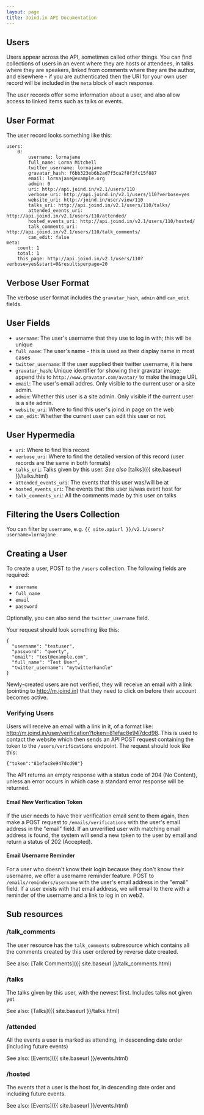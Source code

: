 ```yaml
---
layout: page
title: Joind.in API Documentation
---
```


## Users

Users appear across the API, sometimes called other things.  You can find collections of users in an event where they are hosts or attendees, in talks where they are speakers, linked from comments where they are the author, and elsewhere - if you are authenticated then the URI for your own user record will be included in the ``meta`` block of each response.

The user records offer some information about a user, and also allow access to linked items such as talks or events.

## User Format

The user record looks something like this:

~~~~
users:
    0:
        username: lornajane
        full_name: Lorna Mitchell
        twitter_username: lornajane
        gravatar_hash: f6bb323eb6b2ad7f5ca2f8f3fc15f887
        email: lornajane@example.org
        admin: 0
        uri: http://api.joind.in/v2.1/users/110
        verbose_uri: http://api.joind.in/v2.1/users/110?verbose=yes
        website_uri: http://joind.in/user/view/110
        talks_uri: http://api.joind.in/v2.1/users/110/talks/
        attended_events_uri: http://api.joind.in/v2.1/users/110/attended/
        hosted_events_uri: http://api.joind.in/v2.1/users/110/hosted/
        talk_comments_uri: http://api.joind.in/v2.1/users/110/talk_comments/
        can_edit: false
meta:
    count: 1
    total: 1
    this_page: http://api.joind.in/v2.1/users/110?verbose=yes&start=0&resultsperpage=20
~~~~

## Verbose User Format

The verbose user format includes the ``gravatar_hash``, ``admin`` and ``can_edit`` fields.

## User Fields

*  ``username``: The user's username that they use to log in with; this will be unique
*  ``full_name``: The user's name - this is used as their display name in most cases
*  ``twitter_username``: If the user supplied their twitter username, it is here
*  ``gravatar_hash``: Unique identifier for showing their gravatar image; append this to ``http://www.gravatar.com/avatar/`` to make the image URL
*  ``email``: The user's email addres. Only visible to the current user or a site admin.
*  ``admin``: Whether this user is a site admin. Only visible if the current user is a site admin.
*  ``website_uri``: Where to find this user's joind.in page on the web
*  ``can_edit``: Whether the current user can edit this user or not.

## User Hypermedia

*  ``uri``: Where to find this record
*  ``verbose_uri``:  Where to find the detailed version of this record (user records are the same in both formats)
*  ``talks_uri``: Talks given by this user. *See also* [talks]({{ site.baseurl }}/talks.html)
*  ``attended_events_uri``: The events that this user was/will be at
*  ``hosted_events_uri``: The events that this user is/was event host for
*  ``talk_comments_uri``: All the comments made by this user on talks

## Filtering the Users Collection

You can filter by ``username``, e.g. ``{{ site.apiurl }}/v2.1/users?username=lornajane``

## Creating a User

To create a user, POST to the `/users` collection.  The following fields are required:

 * ``username``
 * ``full_name``
 * ``email``
 * ``password``

Optionally, you can also send the ``twitter_username`` field.

Your request should look something like this:

~~~
{
  "username": "testuser",
  "password": "qwerty",
  "email": "test@example.com",
  "full_name": "Test User",
  "twitter_username": "mytwitterhandle"
}
~~~

Newly-created users are not verified, they will receive an email with a link (pointing to <http://m.joind.in>) that they need to click on before their account becomes active.

### Verifying Users

Users will receive an email with a link in it, of a format like: <http://m.joind.in/user/verification?token=81efac8e947dcd98>.  This is used to contact the website which then sends an API POST request containing the token to the ``/users/verifications`` endpoint.  The request should look like this:

~~~
{"token":"81efac8e947dcd98"}
~~~

The API returns an empty response with a status code of 204 (No Content), unless an error occurs in which case a standard error response will be returned.

#### Email New Verification Token

If the user needs to have their verification email sent to them again, then make a POST request to ``/emails/verifications`` with the user's email address in the "email" field.  If an unverified user with matching email address is found, the system will send a new token to the user by email and return a status of 202 (Accepted).

#### Email Username Reminder

For a user who doesn't know their login because they don't know their username, we offer a username reminder feature.  POST to ``/emails/reminders/username`` with the user's email address in the "email" field.  If a user exists with that email address, we will email to there with a reminder of the username and a link to log in on web2.

## Sub resources

### /talk_comments

The user resource has the `talk_comments` subresource which contains all the
comments created by this user ordered by reverse date created.

See also: [Talk Comments]({{ site.baseurl }}/talk_comments.html)

### /talks

The talks given by this user, with the newest first.  Includes talks not given yet.

See also: [Talks]({{ site.baseurl }}/talks.html)

### /attended

All the events a user is marked as attending, in descending date order (including future events)

See also: [Events]({{ site.baseurl }}/events.html)

### /hosted

The events that a user is the host for, in descending date order and including future events.

See also: [Events]({{ site.baseurl }}/events.html)

